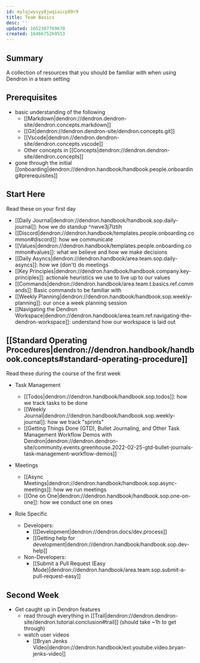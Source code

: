 ```yaml
---
id: mylqjwysyy8jwqiaicp89r9
title: Team Basics
desc: ''
updated: 1652307769670
created: 1646675269553
---
```


## Summary

A collection of resources that you should be familiar with when using Dendron in a team setting

## Prerequisites
- basic understanding of the following
    - [[Markdown|dendron://dendron.dendron-site/dendron.concepts.markdown]]
    - [[Git|dendron://dendron.dendron-site/dendron.concepts.git]]
    - [[Vscode|dendron://dendron.dendron-site/dendron.concepts.vscode]]
    - Other concepts in [[Concepts|dendron://dendron.dendron-site/dendron.concepts]]
- gone through the initial [[onboarding|dendron://dendron.handbook/handbook.people.onboarding#prerequisites]]

## Start Here
Read these on your first day

- [[Daily Journal|dendron://dendron.handbook/handbook.sop.daily-journal]]: how we do standup ^nwve3j7lztih
- [[Discord|dendron://dendron.handbook/templates.people.onboarding.common#discord]]: how we communicate
- [[Values|dendron://dendron.handbook/templates.people.onboarding.common#values]]: what we believe and how we make decisions
- [[Daily Asyncs|dendron://dendron.handbook/area.team.sop.daily-asyncs]]: how we (don't) do meetings
- [[Key Principles|dendron://dendron.handbook/handbook.company.key-principles]]: actionale heuristics we use to live up to our values
- [[Commands|dendron://dendron.handbook/area.team.t.basics.ref.commands]]: Basic commands to be familiar with
- [[Weekly Planning|dendron://dendron.handbook/handbook.sop.weekly-planning]]: our once a week planning session
- [[Navigating the Dendron Workspace|dendron://dendron.handbook/area.team.ref.navigating-the-dendron-workspace]]: understand how our workspace is laid out

## [[Standard Operating Procedures|dendron://dendron.handbook/handbook.concepts#standard-operating-procedure]]

Read these during the course of the first week

- Task Management
    - [[Todos|dendron://dendron.handbook/handbook.sop.todos]]: how we track tasks to be done
    - [[Weekly Journal|dendron://dendron.handbook/handbook.sop.weekly-journal]]: how we track "sprints"
    - [[Getting Things Done (GTD), Bullet Journaling, and Other Task Management Workflow Demos with Dendron|dendron://dendron.dendron-site/community.events.greenhouse.2022-02-25-gtd-bullet-journals-task-management-workflow-demos]]

- Meetings
    - [[Async Meetings|dendron://dendron.handbook/handbook.sop.async-meetings]]: how we run meetings
    - [[One on One|dendron://dendron.handbook/handbook.sop.one-on-one]]: how we conduct one on ones

- Role Specific
    - Developers:
        - [[Development|dendron://dendron.docs/dev.process]]
        - [[Getting help for development|dendron://dendron.handbook/handbook.sop.dev-help]]
    - Non-Developers:
        - [[Submit a Pull Request (Easy Mode)|dendron://dendron.handbook/area.team.sop.submit-a-pull-request-easy]]

## Second Week 
- Get caught up in Dendron features
    - read through everything in [[Trail|dendron://dendron.dendron-site/dendron.tutorial.conclusion#trail]] (should take ~1h to get through)
    - watch user videos
        - [[Bryan Jenks Video|dendron://dendron.handbook/ext.youtube.video.bryan-jenks-video]]
